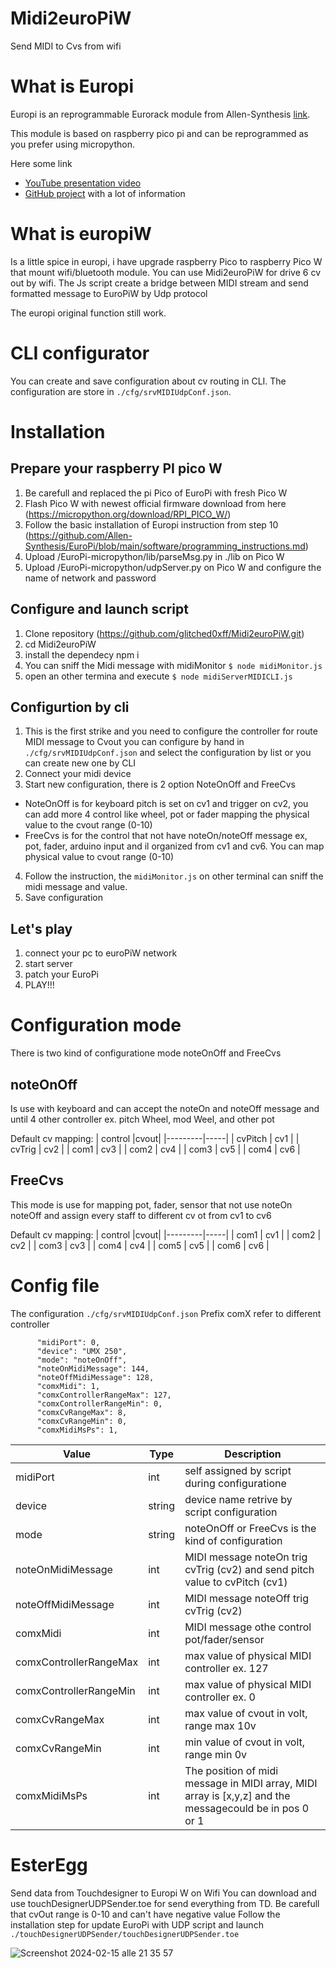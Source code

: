 # Midi2euroPiW
 Send MIDI to Cvs from wifi

# What is Europi
Europi is an reprogrammable Eurorack module from Allen-Synthesis [link](https://allensynthesis.co.uk/modules/europi.html). 

This module is based on raspberry pico pi and can be reprogrammed as you prefer using micropython. 

Here some link
- [YouTube presentation video](https://youtu.be/s4_gSMO9Mic?si=yGztF5QoFj23q2ck)
- [GitHub project](https://github.com/Allen-Synthesis/EuroPi) with a lot of information

# What is europiW
Is a little spice in europi, i have upgrade raspberry Pico to raspberry Pico W that mount wifi/bluetooth module.
You can use Midi2euroPiW for drive 6 cv out by wifi.
The Js script create a bridge between MIDI stream and send formatted message to EuroPiW by Udp protocol

The europi original function still work.

# CLI configurator
You can create and save configuration about cv routing in CLI.
The configuration are store in `./cfg/srvMIDIUdpConf.json`.

# Installation

## Prepare your raspberry PI pico W
1. Be carefull and replaced the pi Pico of EuroPi with fresh Pico W
2. Flash Pico W with newest official firmware download from here (https://micropython.org/download/RPI_PICO_W/)
3. Follow the basic installation of Europi instruction from step 10 (https://github.com/Allen-Synthesis/EuroPi/blob/main/software/programming_instructions.md) 
4. Upload /EuroPi-micropython/lib/parseMsg.py in ./lib on Pico W
5. Upload /EuroPi-micropython/udpServer.py on Pico W and configure the name of network and password

## Configure and launch script
1. Clone repository (https://github.com/glitched0xff/Midi2euroPiW.git)
2. cd Midi2euroPiW
3. install the dependecy npm i
4. You can sniff the Midi message with midiMonitor `$ node midiMonitor.js`
5. open an other termina and execute `$ node midiServerMIDICLI.js`

## Configurtion by cli
1. This is the first strike and you need to configure the controller for route MIDI message to Cvout
you can configure by hand in `./cfg/srvMIDIUdpConf.json` and select the configuration by list or you can create new one by CLI
2. Connect your midi device
3. Start new configuration, there is 2 option NoteOnOff and FreeCvs 
- NoteOnOff is for keyboard pitch is set on cv1 and trigger on cv2, you can add more 4 control like wheel, pot or fader mapping the physical value to the cvout range (0-10)
- FreeCvs is for the control that not have noteOn/noteOff message ex, pot, fader, arduino input and il organized from cv1 and cv6. You can map physical value to cvout range (0-10)
4. Follow the instruction, the `midiMonitor.js` on other terminal can sniff the midi message and value.
5. Save configuration

## Let's play
1. connect your pc to euroPiW network
2. start server
3. patch your EuroPi
4. PLAY!!!

# Configuration mode
There is two kind of configuratione mode noteOnOff and FreeCvs

## noteOnOff
Is use with keyboard and can accept the noteOn and noteOff message and until 4 other controller ex. pitch Wheel, mod Weel, and other pot

Default cv mapping:
| control |cvout|
|---------|-----|
| cvPitch | cv1 |
| cvTrig  | cv2 |
| com1    | cv3 |
| com2    | cv4 |
| com3    | cv5 |
| com4    | cv6 |

## FreeCvs
This mode is use for mapping pot, fader, sensor that not use noteOn noteOff and assign every staff to different cv ot from cv1 to cv6

Default cv mapping:
| control |cvout|
|---------|-----|
| com1    | cv1 |
| com2    | cv2 |
| com3    | cv3 |
| com4    | cv4 |
| com5    | cv5 |
| com6    | cv6 |


# Config file

The configuration `./cfg/srvMIDIUdpConf.json`
Prefix comX refer to different controller

```
      "midiPort": 0,
      "device": "UMX 250",
      "mode": "noteOnOff",
      "noteOnMidiMessage": 144,
      "noteOffMidiMessage": 128,
      "comxMidi": 1,
      "comxControllerRangeMax": 127,
      "comxControllerRangeMin": 0,
      "comxCvRangeMax": 8,
      "comxCvRangeMin": 0,
      "comxMidiMsPs": 1,
```

| Value  | Type | Description|
| ---------------------- | ------ | ---------------------------------------------------- |
| midiPort               | int    | self assigned by script during configuratione |
| device                 | string | device name retrive by script configuration |
| mode                   | string | noteOnOff or FreeCvs is the kind of configuration|
| noteOnMidiMessage      | int    | MIDI message noteOn trig cvTrig (cv2) and send pitch value to cvPitch (cv1)|
| noteOffMidiMessage     | int    | MIDI message noteOff trig cvTrig (cv2)|
| comxMidi               | int    | MIDI message othe control pot/fader/sensor |
| comxControllerRangeMax | int    | max value of physical MIDI controller ex. 127 |
| comxControllerRangeMin | int    | max value of physical MIDI controller ex. 0 |
| comxCvRangeMax         | int    | max value of cvout in volt, range max 10v |
| comxCvRangeMin         | int    | min value of cvout in volt, range min 0v |
| comxMidiMsPs           | int    | The position of midi message in MIDI array, MIDI array is [x,y,z] and the messagecould be in pos 0 or 1 |


# EsterEgg
Send data from Touchdesigner to Europi W on Wifi
You can download and use touchDesignerUDPSender.toe for send everything from TD.
Be carefull that cvOut range is 0-10 and can't have negative value
Follow the installation step for update EuroPi with UDP script and launch `./touchDesignerUDPSender/touchDesignerUDPSender.toe`

![Screenshot 2024-02-15 alle 21 35 57](https://github.com/glitched0xff/Midi2euroPiW/assets/28891042/75b65eee-9e55-4768-b70f-d1c149fb6904)
